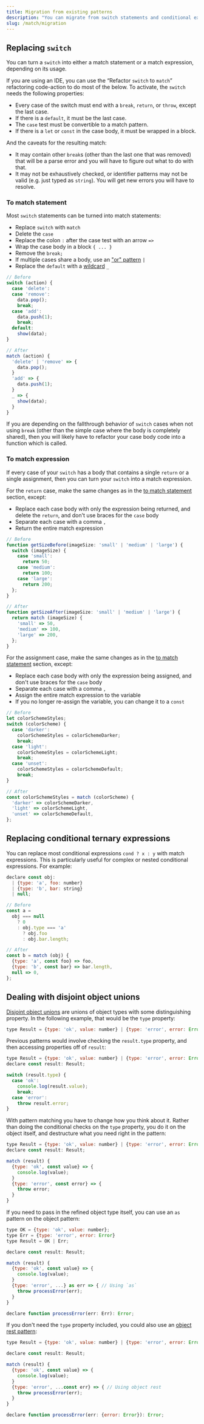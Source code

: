 ```yaml
---
title: Migration from existing patterns
description: "You can migrate from switch statements and conditional expressions to match expressions and statements"
slug: /match/migration
---
```


## Replacing `switch`

You can turn a `switch` into either a match statement or a match expression, depending on its usage.

If you are using an IDE, you can use the “Refactor `switch` to `match`” refactoring code-action to do most of the below. To activate, the `switch` needs the following properties:
* Every case of the switch must end with a `break`, `return`, or `throw`, except the last case.
* If there is a `default`, it must be the last case.
* The `case` test must be convertible to a match pattern.
* If there is a `let` or `const` in the case body, it must be wrapped in a block.

And the caveats for the resulting match:
* It may contain other `break`s (other than the last one that was removed) that will be a parse error and you will have to figure out what to do with that.
* It may not be exhaustively checked, or identifier patterns may not be valid (e.g. just typed as `string`). You will get new errors you will have to resolve.

### To match statement

Most `switch` statements can be turned into match statements:

* Replace `switch` with `match`
* Delete the `case`
* Replace the colon `:` after the case test with an arrow  `=>`
* Wrap the case body in a block `{ ... }`
* Remove the `break;`
* If multiple cases share a body, use an ["or" pattern](../patterns#or-patterns) `|`
* Replace the `default` with a [wildcard](../patterns#wildcard-patterns) `_`

```js
// Before
switch (action) {
  case 'delete':
  case 'remove':
    data.pop();
    break;
  case 'add':
    data.push(1);
    break;
  default:
    show(data);
}

// After
match (action) {
  'delete' | 'remove' => {
    data.pop();
  }
  'add' => {
    data.push(1);
  }
  _ => {
    show(data);
  }
}
```

If you are depending on the fallthrough behavior of `switch` cases when not using `break` (other than the simple case where the body is completely shared), then you will likely have to refactor your case body code into a function which is called.

### To match expression

If every case of your `switch` has a body that contains a single `return` or a single assignment, then you can turn your `switch` into a match expression.

For the `return` case, make the same changes as in the [to match statement](#to-match-statement) section, except:
* Replace each case body with only the expression being returned, and delete the `return`, and don't use braces for the `case` body
* Separate each case with a comma `,`
* Return the entire match expression

```js flow-check
// Before
function getSizeBefore(imageSize: 'small' | 'medium' | 'large') {
  switch (imageSize) {
    case 'small':
      return 50;
    case 'medium':
      return 100;
    case 'large':
      return 200;
  };
}

// After
function getSizeAfter(imageSize: 'small' | 'medium' | 'large') {
  return match (imageSize) {
    'small' => 50,
    'medium' => 100,
    'large' => 200,
  };
}
```

For the assignment case, make the same changes as in the [to match statement](#to-match-statement) section, except:

* Replace each case body with only the expression being assigned, and don't use braces for the `case` body
* Separate each case with a comma `,`
* Assign the entire match expression to the variable
* If you no longer re-assign the variable, you can change it to a `const`

```js
// Before
let colorSchemeStyles;
switch (colorScheme) {
  case 'darker':
    colorSchemeStyles = colorSchemeDarker;
    break;
  case 'light':
    colorSchemeStyles = colorSchemeLight;
    break;
  case 'unset':
    colorSchemeStyles = colorSchemeDefault;
    break;
}

// After
const colorSchemeStyles = match (colorScheme) {
  'darker' => colorSchemeDarker,
  'light' => colorSchemeLight,
  'unset' => colorSchemeDefault,
};

```

## Replacing conditional ternary expressions

You can replace most conditional expressions `cond ? x : y` with match expressions. This is particularly useful for complex or nested conditional expressions. For example:

```js flow-check
declare const obj:
  | {type: 'a', foo: number}
  | {type: 'b', bar: string}
  | null;

// Before
const a =
  obj === null
    ? 0
    : obj.type === 'a'
      ? obj.foo
      : obj.bar.length;

// After
const b = match (obj) {
  {type: 'a', const foo} => foo,
  {type: 'b', const bar} => bar.length,
  null => 0,
};
```

## Dealing with disjoint object unions

[Disjoint object unions](../../types/unions#toc-disjoint-object-unions) are unions of object types with some distinguishing property. In the following example, that would be the `type` property:

```js flow-check
type Result = {type: 'ok', value: number} | {type: 'error', error: Error};
```

Previous patterns would involve checking the `result.type` property, and then accessing properties off of `result`:

```js flow-check
type Result = {type: 'ok', value: number} | {type: 'error', error: Error};
declare const result: Result;

switch (result.type) {
  case 'ok':
    console.log(result.value);
    break;
  case 'error':
    throw result.error;
}
```

With pattern matching you have to change how you think about it. Rather than doing the conditional checks on the `type` property, you do it on the object itself, and destructure what you need right in the pattern:

```js flow-check
type Result = {type: 'ok', value: number} | {type: 'error', error: Error};
declare const result: Result;

match (result) {
  {type: 'ok', const value} => {
    console.log(value);
  }
  {type: 'error', const error} => {
    throw error;
  }
}
```

If you need to pass in the refined object type itself, you can use an `as` pattern on the object pattern:

```js flow-check
type OK = {type: 'ok', value: number};
type Err = {type: 'error', error: Error}
type Result = OK | Err;

declare const result: Result;

match (result) {
  {type: 'ok', const value} => {
    console.log(value);
  }
  {type: 'error', ...} as err => { // Using `as`
    throw processError(err);
  }
}

declare function processError(err: Err): Error;
```

If you don't need the `type` property included, you could also use an [object rest pattern](../patterns#object-patterns):

```js flow-check
type Result = {type: 'ok', value: number} | {type: 'error', error: Error};

declare const result: Result;

match (result) {
  {type: 'ok', const value} => {
    console.log(value);
  }
  {type: 'error', ...const err} => { // Using object rest
    throw processError(err);
  }
}

declare function processError(err: {error: Error}): Error;
```
